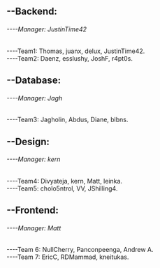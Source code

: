 ## --Backend:    
###### ----Manager: JustinTime42    
----Team1: Thomas, juanx, delux, JustinTime42.    
----Team2: Daenz, esslushy, JoshF, r4pt0s.    

## --Database:    
###### ----Manager: Jagh    
----Team3: Jagholin, Abdus, Diane, blbns.    

## --Design:    
###### ----Manager: kern    
----Team4: Divyateja, kern, Matt, leinka.    
----Team5: cholo5ntrol, VV, JShilling4.    

## --Frontend:    
###### ----Manager: Matt    
----Team 6: NullCherry, Panconpeenga, Andrew A.    
----Team 7:  EricC, RDMammad, kneitukas.    
